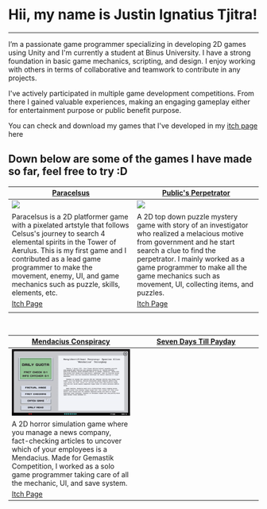 # Hii, my name is Justin Ignatius Tjitra!
---
I’m a passionate game programmer specializing in developing 2D games using Unity and I'm currently a student at Binus University. I have a strong foundation in basic game mechanics, scripting, and design. I enjoy working with others in terms of collaborative and teamwork to contribute in any projects. </br>

I've actively participated in multiple game development competitions. From there I gained valuable experiences, making an engaging gameplay either for entertainment purpose or public benefit purpose.

You can check and download my games that I've developed in my [itch page](https://justintjitra.itch.io) here

## Down below are some of the games I have made so far, feel free to try :D
<table width="100%">
  <thead>
    <tr>
      <th width="50%"><a href="https://bgdc.itch.io/paracelsus">Paracelsus</a></th>
      <th width="50%"><a href="https://keen-fm.itch.io/publics-perpetrator-chapter-1">Public's Perpetrator</a></th>
    </tr>
  </thead>
  <tbody>
    <tr>
      <td><img src="https://github.com/jtntjtra04/jtntjtra04/blob/00e53c6ad22bd41e29fca15bf92f659ab3bc3f4c/paracelsus_demo.gif"/></td>
      <td><img src="https://github.com/jtntjtra04/jtntjtra04/blob/c77a0fcda32e7b70f3a7e6ce0e5f9a1a932e918e/publics_perpetrator_demo.gif"/></td>
    </tr>
    <tr>
      <td valign="text-top">Paracelsus is a 2D platformer game with a pixelated artstyle that follows Celsus's journey to search 4 elemental spirits in the Tower of Aerulus. This is my first game and I contributed as a lead game programmer to make the movement, enemy, UI, and game mechanics such as puzzle, skills, elements, etc.</td>
      <td valign="text-top""><div>A 2D top down puzzle mystery game with story of an investigator who realized a melacious motive from government and he start search a clue to find the perpetrator. I mainly worked as a game programmer to make all the game mechanics such as movement, UI, collecting items, and puzzles.</div></td>
    </tr>
    <tr>
      <td><a href="https://bgdc.itch.io/paracelsus">Itch Page</td>
      <td><a href="https://keen-fm.itch.io/publics-perpetrator-chapter-1">Itch Page</td>
    </tr>
      <td></td>
      

  </tbody>
</table>

<br>

<table width="100%">
  <thead>
    <tr>
      <th width="50%"><a href="https://justintjitra.itch.io/mendacius-conspiracy">Mendacius Conspiracy</a></th>
      <th width="50%"><a href="https://justintjitra.itch.io/mendacius-conspiracy">Seven Days Till Payday</a></th>
    </tr>
  </thead>
  <tbody>
    <tr>
      <td><img src="https://github.com/jtntjtra04/jtntjtra04/blob/fe6df8bf2a389d19c809c617aa118f1e0c558aaa/mendacius_conspiracy_demo.gif"/></td>
    </tr>
    <tr>
      <td valign="text-top">A 2D horror simulation game where you manage a news company, fact-checking articles to uncover which of your employees is a Mendacius. Made for Gemastik Competition, I worked as a solo game programmer taking care of all the mechanic, UI, and save system.</td>
    </tr>
    <tr>
      <td><a href="https://justintjitra.itch.io/mendacius-conspiracy">Itch Page</td>
    </tr>
  </tbody>
</table>
